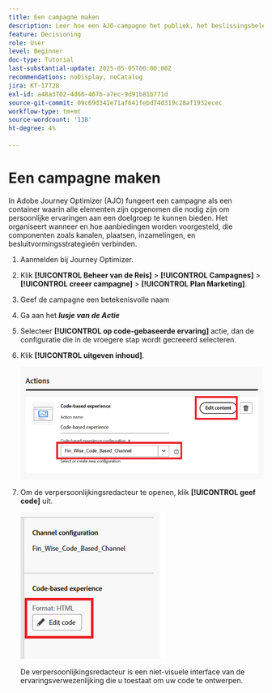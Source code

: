 ```yaml
---
title: Een campagne maken
description: Leer hoe een AJO-campagne het publiek, het beslissingsbeleid en de kanalen verbindt om persoonlijke aanbiedingen op het juiste moment aan te bieden via de verschillende aanraakpunten van de klant.
feature: Decisioning
role: User
level: Beginner
doc-type: Tutorial
last-substantial-update: 2025-05-05T00:00:00Z
recommendations: noDisplay, noCatalog
jira: KT-17728
exl-id: a48a3702-4d66-467b-a7ec-9d91b81b771d
source-git-commit: 09c69d341e71af641febd74d319c28af1932ecec
workflow-type: tm+mt
source-wordcount: '138'
ht-degree: 4%

---
```


# Een campagne maken

In Adobe Journey Optimizer (AJO) fungeert een campagne als een container waarin alle elementen zijn opgenomen die nodig zijn om persoonlijke ervaringen aan een doelgroep te kunnen bieden. Het organiseert wanneer en hoe aanbiedingen worden voorgesteld, die componenten zoals kanalen, plaatsen, inzamelingen, en besluitvormingsstrategieën verbinden.

1. Aanmelden bij Journey Optimizer.
1. Klik **[!UICONTROL Beheer van de Reis]** > **[!UICONTROL Campagnes]** > **[!UICONTROL creeer campagne]** > **[!UICONTROL Plan Marketing]**.
1. Geef de campagne een betekenisvolle naam
1. Ga aan het _**lusje van de Actie**_
1. Selecteer **[!UICONTROL op code-gebaseerde ervaring]** actie, dan de configuratie die in de vroegere stap wordt gecreeerd selecteren.
1. Klik **[!UICONTROL uitgeven inhoud]**.

   ![ creeer-campagne ](assets/create-campaign.png)

1. Om de verpersoonlijkingsredacteur te openen, klik **[!UICONTROL geef code]** uit.

   ![ uitgeven-cbe_html ](assets/edit_code_based_exp_html.png)

   De verpersoonlijkingsredacteur is een niet-visuele interface van de ervaringsverwezenlijking die u toestaat om uw code te ontwerpen.

